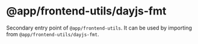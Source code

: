 # @app/frontend-utils/dayjs-fmt

Secondary entry point of `@app/frontend-utils`. It can be used by importing from `@app/frontend-utils/dayjs-fmt`.
